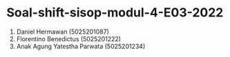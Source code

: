# Soal-shift-sisop-modul-4-E03-2022
1. Daniel Hermawan (5025201087)
2. Florentino Benedictus (5025201222)
3. Anak Agung Yatestha Parwata (5025201234)
